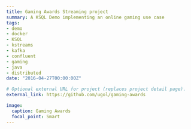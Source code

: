 ```yaml
---
title: Gaming Awards Streaming project
summary: A KSQL Demo implementing an online gaming use case
tags:
- demo
- docker
- KSQL
- kstreams
- kafka
- confluent
- gaming
- java
- distributed
date: "2016-04-27T00:00:00Z"

# Optional external URL for project (replaces project detail page).
external_link: https://github.com/ugol/gaming-awards

image:
  caption: Gaming Awards
  focal_point: Smart
---
```

